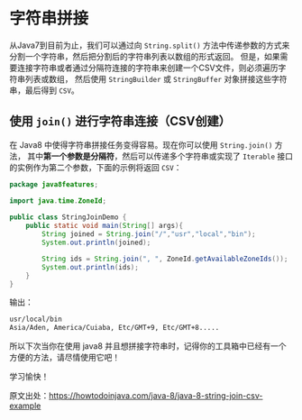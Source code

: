 # 字符串拼接

从Java7到目前为止，我们可以通过向 `String.split()` 方法中传递参数的方式来分割一个字符串，然后把分割后的字符串列表以数组的形式返回。
但是，如果需要连接字符串或者通过分隔符连接的字符串来创建一个CSV文件，则必须遍历字符串列表或数组，
然后使用 `StringBuilder` 或 `StringBuffer` 对象拼接这些字符串，最后得到 `CSV`。

## 使用 `join()` 进行字符串连接（CSV创建）

在 Java8 中使得字符串拼接任务变得容易。现在你可以使用 `String.join()` 方法，
其中**第一个参数是分隔符**，然后可以传递多个字符串或实现了 `Iterable` 接口的实例作为第二个参数，下面的示例将返回 `CSV`：

```java
package java8features;

import java.time.ZoneId;
 
public class StringJoinDemo {
    public static void main(String[] args){
        String joined = String.join("/","usr","local","bin");
        System.out.println(joined);

        String ids = String.join(", ", ZoneId.getAvailableZoneIds());
        System.out.println(ids);
    }
}
```

输出：

```bash
usr/local/bin
Asia/Aden, America/Cuiaba, Etc/GMT+9, Etc/GMT+8.....
```

所以下次当你在使用 java8 并且想拼接字符串时，记得你的工具箱中已经有一个方便的方法，请尽情使用它吧！

学习愉快！

原文出处：https://howtodoinjava.com/java-8/java-8-string-join-csv-example
